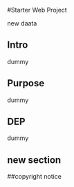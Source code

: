 #Starter Web Project

new daata
## Intro

dummy
## Purpose
dummy

## DEP
dummy

## new section

##copyright
notice